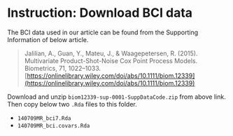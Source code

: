 # Instruction: Download BCI data

The BCI data used in our article can be found from the Supporting Information of below article.

> Jalilian, A., Guan, Y., Mateu, J., & Waagepetersen, R. (2015). Multivariate Product-Shot-Noise Cox Point Process Models. Biometrics, 71, 1022–1033. [https://onlinelibrary.wiley.com/doi/abs/10.1111/biom.12339](https://onlinelibrary.wiley.com/doi/abs/10.1111/biom.12339)

Download and unzip `biom12339-sup-0001-SuppDataCode.zip` from above link. Then copy below two `.Rda` files to this folder.

- `140709MR_bci7.Rda`
- `140709MR_bci.covars.Rda`
